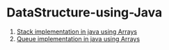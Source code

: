 # DataStructure-using-Java
1. [Stack implementation in java using Arrays](https://github.com/Abhi9935/DataStructure-using-Java/blob/master/Stack.java)
2. [Queue implementation in java using Arrays](https://github.com/Abhi9935/DataStructure-using-Java/blob/master/Queue.java)
